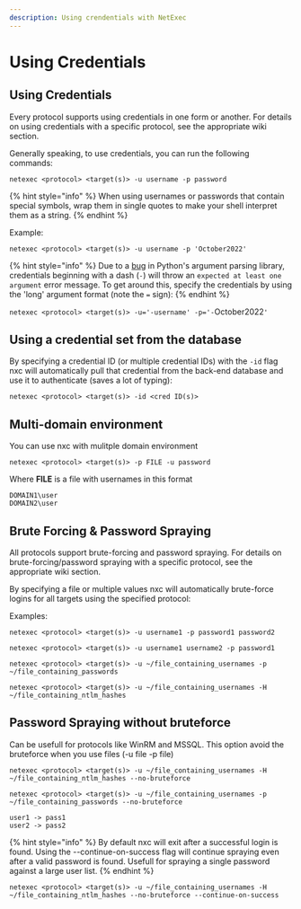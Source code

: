 ```yaml
---
description: Using crendentials with NetExec
---
```


# Using Credentials

## Using Credentials

Every protocol supports using credentials in one form or another. For details on using credentials with a specific protocol, see the appropriate wiki section.

Generally speaking, to use credentials, you can run the following commands:

```
netexec <protocol> <target(s)> -u username -p password
```

{% hint style="info" %}
When using usernames or passwords that contain special symbols, wrap them in single quotes to make your shell interpret them as a string.
{% endhint %}

Example:

```
netexec <protocol> <target(s)> -u username -p 'October2022'
```

{% hint style="info" %}
Due to a [bug](https://bugs.python.org/issue9334) in Python's argument parsing library, credentials beginning with a dash (`-`) will throw an `expected at least one argument` error message. To get around this, specify the credentials by using the 'long' argument format (note the `=` sign):
{% endhint %}

`netexec <protocol> <target(s)> -u='-username' -p='-`October2022`'`

## Using a credential set from the database

By specifying a credential ID (or multiple credential IDs) with the `-id` flag nxc will automatically pull that credential from the back-end database and use it to authenticate (saves a lot of typing):

```
netexec <protocol> <target(s)> -id <cred ID(s)>
```

## Multi-domain environment

You can use nxc with mulitple domain environment

```
netexec <protocol> <target(s)> -p FILE -u password
```

Where **FILE** is a file with usernames in this format

```
DOMAIN1\user
DOMAIN2\user
```

## Brute Forcing & Password Spraying

All protocols support brute-forcing and password spraying. For details on brute-forcing/password spraying with a specific protocol, see the appropriate wiki section.

By specifying a file or multiple values nxc will automatically brute-force logins for all targets using the specified protocol:

Examples:

```
netexec <protocol> <target(s)> -u username1 -p password1 password2
```

```
netexec <protocol> <target(s)> -u username1 username2 -p password1
```

```
netexec <protocol> <target(s)> -u ~/file_containing_usernames -p ~/file_containing_passwords
```

```
netexec <protocol> <target(s)> -u ~/file_containing_usernames -H ~/file_containing_ntlm_hashes
```

## Password Spraying without bruteforce

Can be usefull for protocols like WinRM and MSSQL. This option avoid the bruteforce when you use files (-u file -p file)

```
netexec <protocol> <target(s)> -u ~/file_containing_usernames -H ~/file_containing_ntlm_hashes --no-bruteforce
```

```
netexec <protocol> <target(s)> -u ~/file_containing_usernames -p ~/file_containing_passwords --no-bruteforce
```

```
user1 -> pass1
user2 -> pass2
```

{% hint style="info" %}
By default nxc will exit after a successful login is found. Using the --continue-on-success flag will continue spraying even after a valid password is found. Usefull for spraying a single password against a large user list.
{% endhint %}

```
netexec <protocol> <target(s)> -u ~/file_containing_usernames -H ~/file_containing_ntlm_hashes --no-bruteforce --continue-on-success
```
